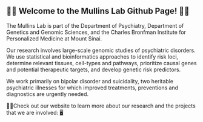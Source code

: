## 🙋‍♀️ Welcome to the Mullins Lab Github Page! 🧬🪩

The Mullins Lab is part of the Department of Psychiatry, Department of Genetics and Genomic Sciences, and the Charles Bronfman Institute for Personalized Medicine at Mount Sinai.

Our research involves large-scale genomic studies of psychiatric disorders. We use statistical and bioinformatics approaches to identify risk loci, determine relevant tissues, cell-types and pathways, prioritize causal genes and potential therapeutic targets, and develop genetic risk predictors. 

We work primarily on bipolar disorder and suicidality, two heritable psychiatric illnesses for which improved treatments, preventions and diagnostics are urgently needed.

👩‍💻Check out our website to learn more about our research and the projects that we are involved: [🖥️](https://labs.icahn.mssm.edu/mullinslab/)

<!--

**Here are some ideas to get you started:**

🙋‍♀️ A short introduction - what is your organization all about?
🌈 Contribution guidelines - how can the community get involved?
👩‍💻 Useful resources - where can the community find your docs? Is there anything else the community should know?
🍿 Fun facts - what does your team eat for breakfast?
🧙 Remember, you can do mighty things with the power of [Markdown](https://docs.github.com/github/writing-on-github/getting-started-with-writing-and-formatting-on-github/basic-writing-and-formatting-syntax)
-->
